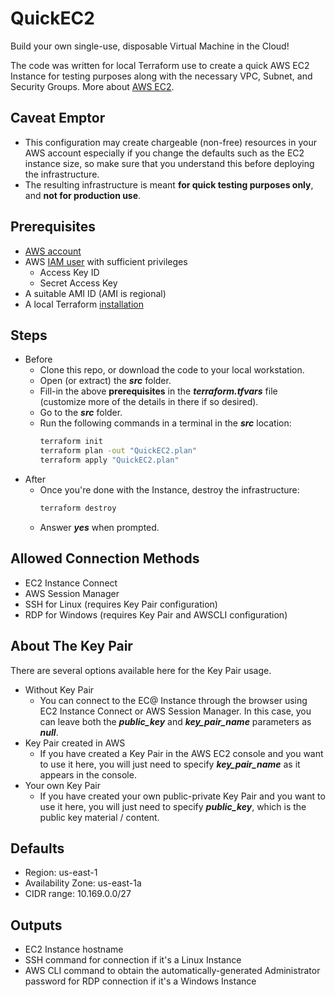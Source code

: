 # QuickEC2

Build your own single-use, disposable Virtual Machine in the Cloud!  

The code was written for local Terraform use to create a quick AWS EC2 Instance for testing purposes along with the necessary VPC, Subnet, and Security Groups. More about [AWS EC2](https://docs.aws.amazon.com/ec2/).

## Caveat Emptor

- This configuration may create chargeable (non-free) resources in your AWS account especially if you change the defaults such as the EC2 instance size, so make sure that you understand this before deploying the infrastructure.
- The resulting infrastructure is meant **for quick testing purposes only**, and **not for production use**.

## Prerequisites

- [AWS account](https://aws.amazon.com/)
- AWS [IAM user](https://us-east-1.console.aws.amazon.com/iamv2/) with sufficient privileges
    - Access Key ID
    - Secret Access Key
- A suitable AMI ID (AMI is regional)
- A local Terraform [installation](https://developer.hashicorp.com/terraform/tutorials/aws-get-started/install-cli)

## Steps

- Before
    - Clone this repo, or download the code to your local workstation.
    - Open (or extract) the ***src*** folder.
    - Fill-in the above **prerequisites** in the ***terraform.tfvars*** file (customize more of the details in there if so desired).
    - Go to the ***src*** folder.
    - Run the following commands in a terminal in the ***src*** location:
        ```bash
        terraform init
        terraform plan -out "QuickEC2.plan"
        terraform apply "QuickEC2.plan"
        ```
- After
    - Once you're done with the Instance, destroy the infrastructure:
        ```bash
        terraform destroy
        ```
    - Answer ***yes*** when prompted.

## Allowed Connection Methods

- EC2 Instance Connect
- AWS Session Manager
- SSH for Linux (requires Key Pair configuration)
- RDP for Windows (requires Key Pair and AWSCLI configuration)

## About The Key Pair

There are several options available here for the Key Pair usage.

- Without Key Pair
    - You can connect to the EC@ Instance through the browser using EC2 Instance Connect or AWS Session Manager. In this case, you can leave both the ***public_key*** and ***key_pair_name*** parameters as ***null***.
- Key Pair created in AWS
    - If you have created a Key Pair in the AWS EC2 console and you want to use it here, you will just need to specify ***key_pair_name*** as it appears in the console.
- Your own Key Pair
    - If you have created your own public-private Key Pair and you want to use it here, you will just need to specify ***public_key***, which is the public key material / content.

## Defaults

- Region: us-east-1
- Availability Zone: us-east-1a
- CIDR range: 10.169.0.0/27

## Outputs

- EC2 Instance hostname
- SSH command for connection if it's a Linux Instance
- AWS CLI command to obtain the automatically-generated Administrator password for RDP connection if it's a Windows Instance
